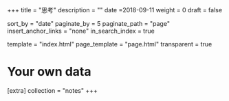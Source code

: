 +++
title = "思考"
description = ""
date =2018-09-11
weight = 0
draft = false

sort_by = "date"
paginate_by = 5
paginate_path = "page"
insert_anchor_links = "none"
in_search_index = true

template = "index.html"
page_template = "page.html"
transparent = true

# Your own data
[extra]
collection = "notes"
+++
